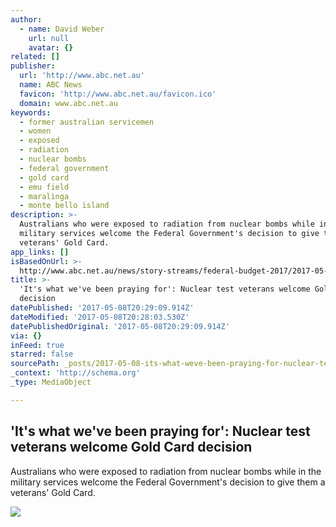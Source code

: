 ```yaml
---
author:
  - name: David Weber
    url: null
    avatar: {}
related: []
publisher:
  url: 'http://www.abc.net.au'
  name: ABC News
  favicon: 'http://www.abc.net.au/favicon.ico'
  domain: www.abc.net.au
keywords:
  - former australian servicemen
  - women
  - exposed
  - radiation
  - nuclear bombs
  - federal government
  - gold card
  - emu field
  - maralinga
  - monte bello island
description: >-
  Australians who were exposed to radiation from nuclear bombs while in the
  military services welcome the Federal Government's decision to give them a
  veterans' Gold Card.
app_links: []
isBasedOnUrl: >-
  http://www.abc.net.au/news/story-streams/federal-budget-2017/2017-05-07/federal-budget-2017-veterans-welcome-gold-card-decision/8504884
title: >-
  'It's what we've been praying for': Nuclear test veterans welcome Gold Card
  decision
datePublished: '2017-05-08T20:29:09.914Z'
dateModified: '2017-05-08T20:28:03.530Z'
datePublishedOriginal: '2017-05-08T20:29:09.914Z'
via: {}
inFeed: true
starred: false
sourcePath: _posts/2017-05-08-its-what-weve-been-praying-for-nuclear-test-veterans-we.md
_context: 'http://schema.org'
_type: MediaObject

---
```

<article style=""><h1>'It's what we've been praying for': Nuclear test veterans welcome Gold Card decision</h1><p>Australians who were exposed to radiation from nuclear bombs while in the military services welcome the Federal Government's decision to give them a veterans' Gold Card.</p><img src="http://www.abc.net.au/cm/rimage/8504938-1x1-large.jpg?v=2" /></article>
